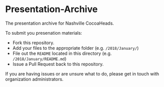 # Presentation-Archive

The presentation archive for Nashville CocoaHeads.

To submit you presenation materials:
- Fork this repository.
- Add your files to the appropriate folder (e.g. `/2018/January/`)
- File out the `README` located in this directory (e.g. `/2018/January/README.md`)
- Issue a Pull Request back to this repository.

If you are having issues or are unsure what to do, please get in touch with organization administrators.